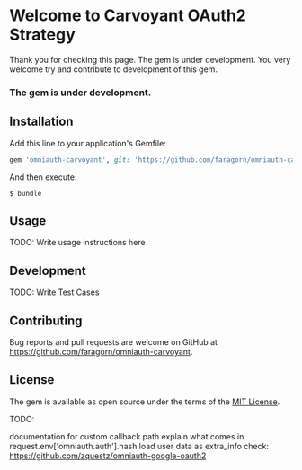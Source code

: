 # Welcome to Carvoyant OAuth2 Strategy

Thank you for checking this page. The gem is under development. You very welcome try and contribute to development of this gem.

### The gem is under development.

## Installation

Add this line to your application's Gemfile:

```ruby
gem 'omniauth-carvoyant', git: 'https://github.com/faragorn/omniauth-carvoyant.git'
```

And then execute:

    $ bundle

## Usage

TODO: Write usage instructions here

## Development

TODO: Write Test Cases

## Contributing

Bug reports and pull requests are welcome on GitHub at https://github.com/faragorn/omniauth-carvoyant.


## License

The gem is available as open source under the terms of the [MIT License](http://opensource.org/licenses/MIT).

TODO: 

documentation for custom callback path
explain what comes in request.env['omniauth.auth'].hash
load user data as extra_info check: https://github.com/zquestz/omniauth-google-oauth2